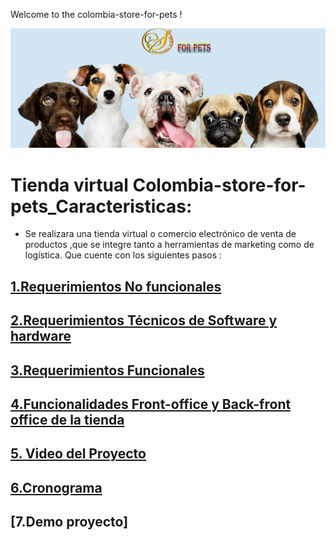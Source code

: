 Welcome to the colombia-store-for-pets !

![](https://github.com/lcarloszapatag/colombia-store-for-pets/blob/main/colombia%20for%20pets%20portada.png?raw=true)

# Tienda virtual Colombia-store-for-pets_Caracteristicas:

 * Se realizara una tienda virtual o comercio electrónico de venta de productos  ,que se integre tanto a herramientas de marketing como de logística. Que cuente con los siguientes pasos :


 ## [1.Requerimientos No funcionales  ](https://github.com/lcarloszapatag/colombia-store-for-pets/wiki/Requerimientos-No-funcionales)

 ## [2.Requerimientos Técnicos de Software y hardware](https://github.com/lcarloszapatag/colombia-store-for-pets/wiki/Requerimientos-Tecnicos)

## [3.Requerimientos Funcionales](https://github.com/lcarloszapatag/colombia-store-for-pets/wiki/Requerimientos-Funcionales)

 ## [4.Funcionalidades Front-office y  Back-front office de la tienda](https://github.com/lcarloszapatag/colombia-store-for-pets/wiki/Funcionalidades)

## [5. Video del Proyecto](https://github.com/lcarloszapatag/colombia-store-for-pets/wiki/Presentaci%C3%B3n-video-Proyecto)

## [6.Cronograma](https://github.com/lcarloszapatag/colombia-store-for-pets/wiki/Cronograma)

## [7.Demo proyecto]





